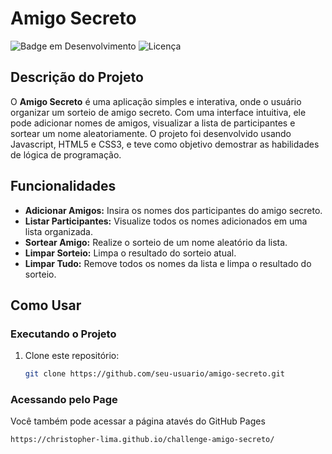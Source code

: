 # Amigo Secreto

![Badge em Desenvolvimento](https://img.shields.io/badge/Status-Concluído-brightgreen)
![Licença](https://img.shields.io/badge/Licença-MIT-blue)

## Descrição do Projeto

O **Amigo Secreto** é uma aplicação simples e interativa, onde o usuário organizar um sorteio de amigo secreto. Com uma interface intuitiva, ele pode adicionar nomes de amigos, visualizar a lista de participantes e sortear um nome aleatoriamente. O projeto foi desenvolvido usando Javascript, HTML5 e CSS3, e teve como objetivo demostrar as habilidades de lógica de programação.

## Funcionalidades

- **Adicionar Amigos:** Insira os nomes dos participantes do amigo secreto.
- **Listar Participantes:** Visualize todos os nomes adicionados em uma lista organizada.
- **Sortear Amigo:** Realize o sorteio de um nome aleatório da lista.
- **Limpar Sorteio:** Limpa o resultado do sorteio atual.
- **Limpar Tudo:** Remove todos os nomes da lista e limpa o resultado do sorteio.

## Como Usar

### Executando o Projeto

1. Clone este repositório:
   ```bash
   git clone https://github.com/seu-usuario/amigo-secreto.git

### Acessando pelo Page
Você também pode acessar a página atavés do GitHub Pages
```bash
https://christopher-lima.github.io/challenge-amigo-secreto/
